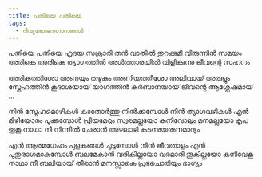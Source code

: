 ```yaml
---
title: പതിയെ പതിയെ
tags:
  - ദിവ്യഭോജനഗാനങ്ങൾ
---
```

പതിയെ പതിയെ ഹൃദയ സക്രാരി തൻ വാതിൽ
തുറക്കുമീ വിരുന്നിൻ സമയം
അരികെ അരികെ ത്യാഗത്തിൻ അൾത്താരയിൽ
വിളിക്കുന്നു ജീവന്റെ സഹനം

അരികത്തിശോ അണയും തഴുകും
അണിയത്തീശോ അലിവായ് അരുളും
സ്നേഹത്തിൻ കൂദാശയായ്
യാഗത്തിൻ കുർബാനയായ്
ജീവന്റെ ആശ്ലേഷമായ് ...

നിൻ സ്നേഹമൊഴികൾ കാതോർത്തു നിൽക്കുമ്പോൾ
നിൻ ത്യാഗവഴികൾ എൻ മിഴിയോരം പൂക്കുമ്പോൾ
പ്രിയമേറും സ്വരമല്ലയോ കനിവോലും മനമല്ലയോ
കൃപ തൂകൂ നാഥാ നീ
നിന്നിൽ ചേരാൻ
അഴലാഴി കടന്നുയരണമാദ്യം

എൻ ആത്മഗേഹം പുളകങ്ങൾ ചൂടുമ്പോൾ
നിൻ ജീവതാളം എൻ പുതുരാഗമാകുമ്പോൾ
ബലമേകാൻ വരികില്ലയോ വരമാരി തൂകില്ലയോ
കനിവേകൂ നാഥാ നീ
ബലിയായ് തീരാൻ
മനസ്സാകെ പ്രഭചൊരിയും ഭാഗ്യം